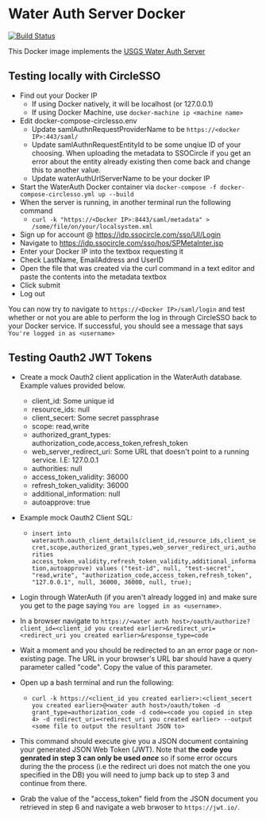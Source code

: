 # Water Auth Server Docker

[![Build Status](https://travis-ci.org/USGS-CIDA/docker-water-auth-server.svg?branch=master)](https://travis-ci.org/USGS-CIDA/docker-water-auth-server)

This Docker image implements the [USGS Water Auth Server](https://github.com/USGS-CIDA/Water-Auth-Server)

## Testing locally with CircleSSO

- Find out your Docker IP
  - If using Docker natively, it will be localhost (or 127.0.0.1)
  - If using Docker Machine, use `docker-machine ip <machine name>`
- Edit docker-compose-circlesso.env
  - Update samlAuthnRequestProviderName to be `https://<docker IP>:443/saml/`
  - Update samlAuthnRequestEntityId to be some unqiue ID of your choosing. When uploading the metadata to SSOCircle if you get an error about the entity already existing then come back and change this to another value.
  - Update waterAuthUrlServerName to be your docker IP
- Start the WaterAuth Docker container via `docker-compose -f docker-compose-circlesso.yml up --build`
- When the server is running, in another terminal run the following command
  - `curl -k "https://<Docker IP>:8443/saml/metadata" > /some/file/on/your/localsystem.xml`
- Sign up for account @ https://idp.ssocircle.com/sso/UI/Login
- Navigate to https://idp.ssocircle.com/sso/hos/SPMetaInter.jsp
- Enter your Docker IP into the textbox requesting it
- Check LastName, EmailAddress and UserID
- Open the file that was created via the curl command in a text editor and paste the contents into the metadata textbox
- Click submit
- Log out

You can now try to navigate to `https://<Docker IP>/saml/login` and test whether or not you are able to perform the log in through CircleSSO back to your Docker service. If successful, you should see a message that says `You're logged in as <username>`

## Testing Oauth2 JWT Tokens

- Create a mock Oauth2 client application in the WaterAuth database. Example values provided below.
  - client_id: Some unique id
  - resource_ids: null
  - client_secert: Some secret passphrase
  - scope: read,write
  - authorized_grant_types: authorization_code,access_token,refresh_token
  - web_server_redirect_uri: Some URL that doesn't point to a running service. I.E: 127.0.0.1
  - authorities: null
  - access_token_validity: 36000
  - refresh_token_validity: 36000
  - additional_information: null
  - autoapprove: true

- Example mock Oauth2 Client SQL:
  - `insert into waterauth.oauth_client_details(client_id,resource_ids,client_secret,scope,authorized_grant_types,web_server_redirect_uri,authorities access_token_validity,refresh_token_validity,additional_information,autoapprove) values ("test-id", null, "test-secret", "read,write", "authorization_code,access_token,refresh_token", "127.0.0.1", null, 36000, 36000, null, true);`

- Login through WaterAuth (if you aren't already logged in) and make sure you get to the page saying `You are logged in as <username>`.

- In a browser navigate to `https://<water auth host>/oauth/authorize?client_id=<client_id you created earlier>&redirect_uri=<redirect_uri you created earlier>&response_type=code`

- Wait a moment and you should be redirected to an an error page or non-existing page. The URL in your browser's URL bar should have a query parameter called "code". Copy the value of this parameter.

- Open up a bash terminal and run the following:
  - `curl -k https://<client_id you created earlier>:<client_secert you created earlier>@<water auth host>/oauth/token -d grant_type=authorization_code -d code=<code you copied in step 4> -d redirect_uri=<redirect_uri you created earlier> --output <some file to output the resultant JSON to>`

- This command should execute give you a JSON document containing your generated JSON Web Token (JWT). Note that **the code you genrated in step 3 can only be used _once_** so if some error occurs during the the process (i.e the redirect uri does not match the one you specified in the DB) you will need to jump back up to step 3 and continue from there.

- Grab the value of the "access_token" field from the JSON document you retrieved in step 6 and navigate a web brwoser to `https://jwt.io/`.